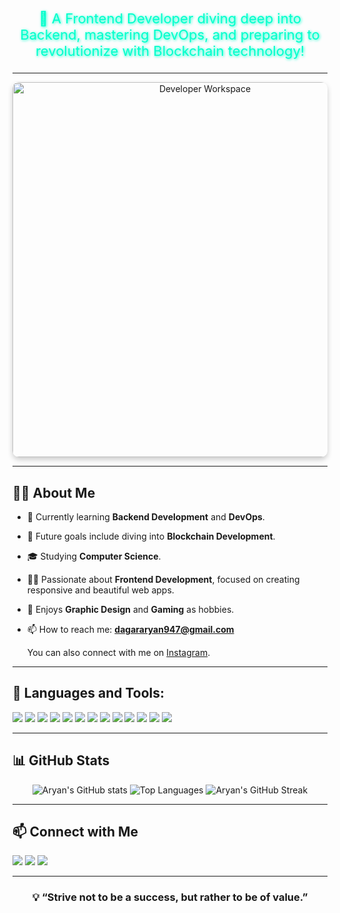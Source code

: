 <!-- Moving Name with Color Animation -->
<div align="center">
  <h1>
    <a href="" style="text-decoration:none; font-size:48px; font-weight: bold;">
      <span style="display:inline-block; animation:slide 5s infinite; background: linear-gradient(270deg, #ffcc00, #ff66cc, #66ccff); background-size: 400% 400%; color: white; -webkit-background-clip: text; -webkit-text-fill-color: transparent;">Hi, I'm Aryan Dagar!</span>
    </a>
  </h1>
  
  <style>
    @keyframes slide {
      0% { transform: translateX(-200%); }
      50% { transform: translateX(0%); }
      100% { transform: translateX(200%); }
    }
  </style>

  <!-- Enhanced Description Line -->
  <p style="font-size: 22px; color:#00FFCC; text-shadow: 1px 1px 4px #00FFCC;">
    🚀 A Frontend Developer diving deep into Backend, mastering DevOps, and preparing to revolutionize with Blockchain technology!
  </p>
</div>

---

<div align="center">
  <!-- Developer-Themed Image -->
  <img src="https://raw.githubusercontent.com/aryan007-bot/anime_vault/main/path/to/your/image.gif" alt="Developer Workspace" width="600px" style="border-radius: 10px; box-shadow: 0 4px 8px rgba(0, 0, 0, 0.2);"/>
</div>

---

## 🙋‍♂️ About Me
- 🌱 Currently learning **Backend Development** and **DevOps**.
- 🚀 Future goals include diving into **Blockchain Development**.
- 🎓 Studying **Computer Science**.
- 👨‍💻 Passionate about **Frontend Development**, focused on creating responsive and beautiful web apps.
- 🎨 Enjoys **Graphic Design** and **Gaming** as hobbies.
- 📫 How to reach me: **dagararyan947@gmail.com**
  
  You can also connect with me on [Instagram](https://www.instagram.com/_aryan_dagar001?igsh=MWlmcjR2Y3pxYWNhaA==).

---

## 🚀 Languages and Tools:
<p align="left">
  <img src="https://img.shields.io/badge/-JavaScript-F7DF1E?style=flat&logo=javascript&logoColor=white"/> 
  <img src="https://img.shields.io/badge/-HTML-E34F26?style=flat&logo=html5&logoColor=white"/>
  <img src="https://img.shields.io/badge/-CSS-1572B6?style=flat&logo=css3&logoColor=white"/>
  <img src="https://img.shields.io/badge/-React-61DAFB?style=flat&logo=react&logoColor=black"/>
  <img src="https://img.shields.io/badge/-Next.js-000000?style=flat&logo=next.js&logoColor=white"/>
  <img src="https://img.shields.io/badge/-Node.js-339933?style=flat&logo=nodedotjs&logoColor=white"/>
  <img src="https://img.shields.io/badge/-Docker-2496ED?style=flat&logo=docker&logoColor=white"/>
  <img src="https://img.shields.io/badge/-Kubernetes-326CE5?style=flat&logo=kubernetes&logoColor=white"/>
  <img src="https://img.shields.io/badge/-MongoDB-47A248?style=flat&logo=mongodb&logoColor=white"/>
  <img src="https://img.shields.io/badge/-PostgreSQL-336791?style=flat&logo=postgresql&logoColor=white"/>
  <img src="https://img.shields.io/badge/-Git-F05032?style=flat&logo=git&logoColor=white"/>
  <img src="https://img.shields.io/badge/-GitHub-181717?style=flat&logo=github&logoColor=white"/>
  <img src="https://img.shields.io/badge/-VSCode-007ACC?style=flat&logo=visual-studio-code&logoColor=white"/>
</p>

---

## 📊 GitHub Stats

<p align="center">
  <!-- GitHub Stats -->
  <img src="https://github-readme-stats.vercel.app/api?username=aryan007-bot&show_icons=true&theme=tokyonight" alt="Aryan's GitHub stats" />
  
  <!-- Top Languages -->
  <img src="https://github-readme-stats.vercel.app/api/top-langs/?username=aryan007-bot&layout=compact&theme=tokyonight" alt="Top Languages" />
  
  <!-- GitHub Streak -->
  <img src="https://github-readme-streak-stats.herokuapp.com/?user=aryan007-bot&theme=tokyonight" alt="Aryan's GitHub Streak" />
</p>

---

## 📫 Connect with Me
<p align="left">
  <a href="mailto:dagararyan947@gmail.com"><img src="https://img.shields.io/badge/Email-D14836?style=flat&logo=gmail&logoColor=white"/></a>
  <a href="https://www.linkedin.com/in/aryan-dagar-5b7a761b1/"><img src="https://img.shields.io/badge/LinkedIn-0077B5?style=flat&logo=linkedin&logoColor=white"/></a>
  <a href="https://www.instagram.com/_aryan_dagar001?igsh=MWlmcjR2Y3pxYWNhaA=="><img src="https://img.shields.io/badge/Instagram-E4405F?style=flat&logo=instagram&logoColor=white"/></a>
</p>

---

<div align="center">
  <h3>💡 “Strive not to be a success, but rather to be of value.”</h3>
</div>
